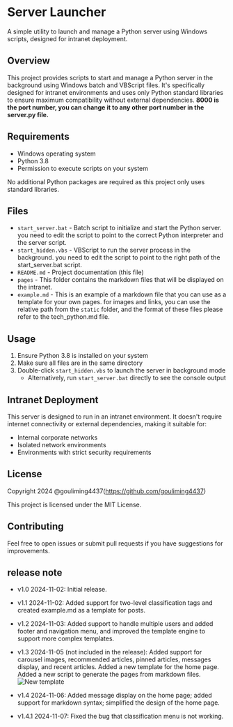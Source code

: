# Server Launcher

A simple utility to launch and manage a Python server using Windows scripts, designed for intranet deployment.

## Overview

This project provides scripts to start and manage a Python server in the background using Windows batch and VBScript files. It's specifically designed for intranet environments and uses only Python standard libraries to ensure maximum compatibility without external dependencies. **8000 is the port number, you can change it to any other port number in the server.py file.**

## Requirements

- Windows operating system
- Python 3.8
- Permission to execute scripts on your system

No additional Python packages are required as this project only uses standard libraries.

## Files

- `start_server.bat` - Batch script to initialize and start the Python server. you need to edit the script to point to the correct Python interpreter and the server script.
- `start_hidden.vbs` - VBScript to run the server process in the background. you need to edit the script to point to the right path of the start_server.bat script.
- `README.md` - Project documentation (this file)
- `pages` - This folder contains the markdown files that will be displayed on the intranet.
- `example.md` - This is an example of a markdown file that you can use as a template for your own pages. for images and links, you can use the relative path from the `static` folder, and the format of these files please refer to the tech_python.md file.

## Usage

1. Ensure Python 3.8 is installed on your system
2. Make sure all files are in the same directory
3. Double-click `start_hidden.vbs` to launch the server in background mode
   - Alternatively, run `start_server.bat` directly to see the console output

## Intranet Deployment

This server is designed to run in an intranet environment. It doesn't require internet connectivity or external dependencies, making it suitable for:
- Internal corporate networks
- Isolated network environments
- Environments with strict security requirements

## License

Copyright 2024 @gouliming4437(https://github.com/gouliming4437)

This project is licensed under the MIT License.

## Contributing

Feel free to open issues or submit pull requests if you have suggestions for improvements.

## release note

- v1.0 2024-11-02: Initial release.

- v1.1 2024-11-02: Added support for two-level classification tags and created example.md as a template for posts.

- v1.2 2024-11-03: Added support to handle multiple users and added footer and navigation menu, and improved the template engine to support more complex templates.

- v1.3 2024-11-05 (not included in the release): Added support for carousel images, recommended articles, pinned articles, messages display, and recent articles. Added a new template for the home page. Added a new script to generate the pages from markdown files.
![New template](https://github.com/gouliming4437/omssurgeon/blob/website/website/New%20template.png)

- v1.4 2024-11-06: Added message display on the home page; added support for markdown syntax; simplified the design of the home page.

- v1.4.1 2024-11-07: Fixed the bug that classification menu is not working.